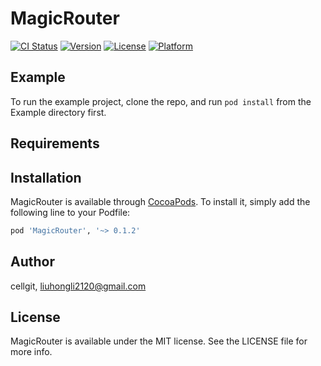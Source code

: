 # MagicRouter

[![CI Status](https://img.shields.io/travis/cellgit/MagicRouter.svg?style=flat)](https://travis-ci.org/cellgit/MagicRouter)
[![Version](https://img.shields.io/cocoapods/v/MagicRouter.svg?style=flat)](https://cocoapods.org/pods/MagicRouter)
[![License](https://img.shields.io/cocoapods/l/MagicRouter.svg?style=flat)](https://cocoapods.org/pods/MagicRouter)
[![Platform](https://img.shields.io/cocoapods/p/MagicRouter.svg?style=flat)](https://cocoapods.org/pods/MagicRouter)

## Example

To run the example project, clone the repo, and run `pod install` from the Example directory first.

## Requirements

## Installation

MagicRouter is available through [CocoaPods](https://cocoapods.org). To install
it, simply add the following line to your Podfile:

```ruby
pod 'MagicRouter', '~> 0.1.2'
```

## Author

cellgit, liuhongli2120@gmail.com

## License

MagicRouter is available under the MIT license. See the LICENSE file for more info.
